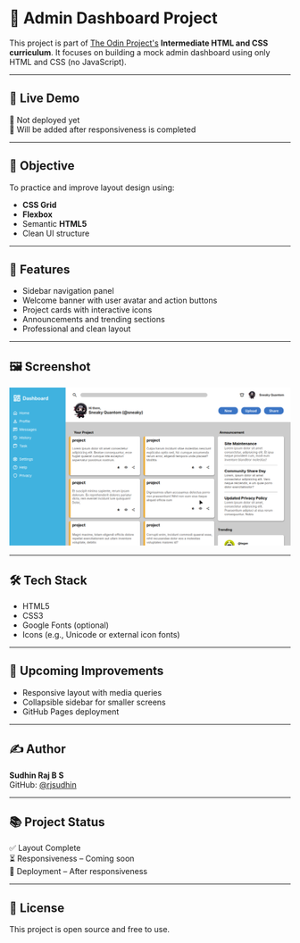 # 🧩 Admin Dashboard Project

This project is part of [The Odin Project's](https://www.theodinproject.com) **Intermediate HTML and CSS curriculum**. It focuses on building a mock admin dashboard using only HTML and CSS (no JavaScript).

---

## 📸 Live Demo

🚧 Not deployed yet  
🔧 Will be added after responsiveness is completed

---

## 🎯 Objective

To practice and improve layout design using:
- **CSS Grid**
- **Flexbox**
- Semantic **HTML5**
- Clean UI structure

---

## 📁 Features

- Sidebar navigation panel
- Welcome banner with user avatar and action buttons
- Project cards with interactive icons
- Announcements and trending sections
- Professional and clean layout

---

## 🖼 Screenshot

![Admin Dashboard Screenshot](./assest/assest.png)

---

## 🛠 Tech Stack

- HTML5
- CSS3
- Google Fonts (optional)
- Icons (e.g., Unicode or external icon fonts)

---

## 🚀 Upcoming Improvements

- Responsive layout with media queries
- Collapsible sidebar for smaller screens
- GitHub Pages deployment

---

## ✍️ Author

**Sudhin Raj B S**  
GitHub: [@rjsudhin](https://github.com/rjsudhin)

---

## 📚 Project Status

✅ Layout Complete  
⏳ Responsiveness – Coming soon  
🧪 Deployment – After responsiveness

---

## 📄 License

This project is open source and free to use.
